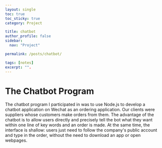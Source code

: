 ```yaml
---
layout: single
toc: true
toc_sticky: true
category: Project

title: chatbot
author_profile: false
sidebar:
  nav: "Project"

permalink: /posts/chatbot/

tags: [notes]
excerpt: "".
---
```


<!-- ---
layout: single
mathjax: true
toc: true
toc_sticky: true
category: Machine Learning
tags: [notes]
excerpt:
qr: machine_learning_notes.png
tags: [memory,pointer]

title: Machine Learning Notes
author_profile: false
sidebar:
  nav: "MachineLearning"

permalink: /blog/Machine Learning Notes/

--- -->


# The Chatbot Program
The chatbot program I participated in was to use Node.js to develop a chatbot application on Wechat as an ordering application. Our clients were suppliers whose customers make orders from them. The advantage of the chatbot is to allow users directly and precisely tell the bot what they want within one line of key words and an order is made. At the same time, the interface is shallow: users just need to follow the company's public account and type in the order, without the need to download an app or open webpages.

